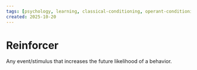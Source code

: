 ```yaml
---
tags: [psychology, learning, classical-conditioning, operant-conditioning, observational-learning, cognition]
created: 2025-10-20
---
```

# Reinforcer

Any event/stimulus that increases the future likelihood of a behavior.
